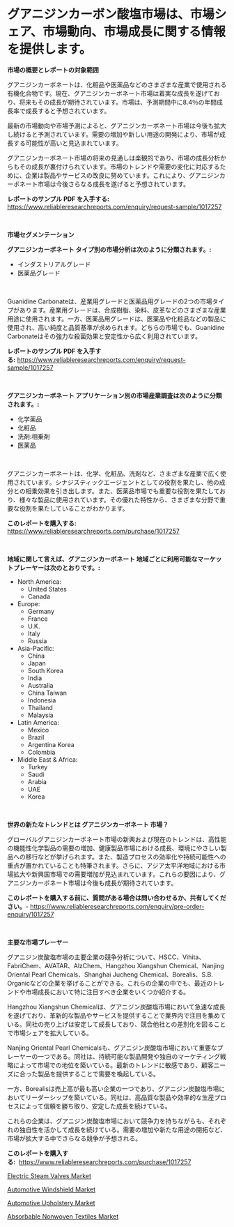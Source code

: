 <p><h1>グアニジンカーボン酸塩市場は、市場シェア、市場動向、市場成長に関する情報を提供します。</h1></p><p><strong>市場の概要とレポートの対象範囲</strong></p>
<p><p>グアニジンカーボネートは、化粧品や医薬品などのさまざまな産業で使用される有機化合物です。現在、グアニジンカーボネート市場は着実な成長を遂げており、将来もその成長が期待されています。市場は、予測期間中に8.4％の年間成長率で成長すると予想されています。</p><p>最新の市場動向や市場予測によると、グアニジンカーボネート市場は今後も拡大し続けると予測されています。需要の増加や新しい用途の開発により、市場が成長する可能性が高いと見込まれています。</p><p>グアニジンカーボネート市場の将来の見通しは楽観的であり、市場の成長分析からもその成長が裏付けられています。市場のトレンドや需要の変化に対応するために、企業は製品やサービスの改良に努めています。これにより、グアニジンカーボネート市場は今後さらなる成長を遂げると予想されています。</p></p>
<p><strong>レポートのサンプル PDF を入手する:</strong> <a href="https://www.reliableresearchreports.com/enquiry/request-sample/1017257">https://www.reliableresearchreports.com/enquiry/request-sample/1017257</a></p>
<p>&nbsp;</p>
<p><strong>市場セグメンテーション</strong></p>
<p><strong>グアニジンカーボネート タイプ別の市場分析は次のように分類されます。:</strong></p>
<p><ul><li>インダストリアルグレード</li><li>医薬品グレード</li></ul></p>
<p>&nbsp;</p>
<p><p>Guanidine Carbonateは、産業用グレードと医薬品用グレードの2つの市場タイプがあります。産業用グレードは、合成樹脂、染料、皮革などのさまざまな産業用途に使用されます。一方、医薬品用グレードは、医薬品や化粧品などの製品に使用され、高い純度と品質基準が求められます。どちらの市場でも、Guanidine Carbonateはその強力な殺菌効果と安定性から広く利用されています。</p></p>
<p><strong>レポートのサンプル PDF を入手する:</strong>&nbsp;<a href="https://www.reliableresearchreports.com/enquiry/request-sample/1017257">https://www.reliableresearchreports.com/enquiry/request-sample/1017257</a></p>
<p>&nbsp;</p>
<p><strong> グアニジンカーボネート アプリケーション別の市場産業調査は次のように分類されます。:</strong></p>
<p><ul><li>化学薬品</li><li>化粧品</li><li>洗剤:相乗剤</li><li>医薬品</li></ul></p>
<p>&nbsp;</p>
<p><p>グアニジンカーボネートは、化学、化粧品、洗剤など、さまざまな産業で広く使用されています。シナジスティックエージェントとしての役割を果たし、他の成分との相乗効果を引き出します。また、医薬品市場でも重要な役割を果たしており、様々な製品に使用されています。その優れた特性から、さまざまな分野で重要な役割を果たしていることがわかります。</p></p>
<p><strong>このレポートを購入する:</strong>&nbsp; <a href="https://www.reliableresearchreports.com/purchase/1017257">https://www.reliableresearchreports.com/purchase/1017257</a></p>
<p>&nbsp;</p>
<p><strong>地域に関して言えば、グアニジンカーボネート 地域ごとに利用可能なマーケットプレーヤーは次のとおりです。:</strong></p>
<p><ul>
    <li>
        North America:
        <ul>
            <li>United States</li>
            <li>Canada</li>
        </ul>
    </li>
    <li>
        Europe:
        <ul>
            <li>Germany</li>
            <li>France</li>
            <li>U.K.</li>
            <li>Italy</li>
            <li>Russia</li>
        </ul>
    </li>
    <li>
        Asia-Pacific:
        <ul>
            <li>China</li>
            <li>Japan</li>
            <li>South Korea</li>
            <li>India</li>
            <li>Australia</li>
            <li>China Taiwan</li>
            <li>Indonesia</li>
            <li>Thailand</li>
            <li>Malaysia</li>
        </ul>
    </li>
    <li>
        Latin America:
        <ul>
            <li>Mexico</li>
            <li>Brazil</li>
            <li>Argentina Korea</li>
            <li>Colombia</li>
        </ul>
    </li>
    <li>
        Middle East & Africa:
        <ul>
            <li>Turkey</li>
            <li>Saudi</li>
            <li>Arabia</li>
            <li>UAE</li>
            <li>Korea</li>
        </ul>
    </li>
    </ul></p>
<p>&nbsp;</p>
<p><strong>世界の新たなトレンドとは グアニジンカーボネート 市場？</strong></p>
<p><p>グローバルグアニジンカーボネート市場の新興および現在のトレンドは、高性能の機能性化学製品の需要の増加、健康製品市場における成長、環境にやさしい製品への移行などが挙げられます。また、製造プロセスの効率化や持続可能性への重点が置かれていることも特筆されます。さらに、アジア太平洋地域における市場拡大や新興国市場での需要増加が見込まれています。これらの要因により、グアニジンカーボネート市場は今後も成長が期待されています。</p></p>
<p><strong>このレポートを購入する前に、質問がある場合は問い合わせるか、共有してください。</strong>- <a href="https://www.reliableresearchreports.com/enquiry/pre-order-enquiry/1017257">https://www.reliableresearchreports.com/enquiry/pre-order-enquiry/1017257</a></p>
<p>&nbsp;</p>
<p><strong>主要な市場プレーヤー</strong></p>
<p><p>グアニジン炭酸塩市場の主要企業の競争分析について、HSCC、Vihita、FabriChem、AVATAR、AlzChem、Hangzhou Xiangshun Chemical、Nanjing Oriental Pearl Chemicals、Shanghai Jucheng Chemical、Borealis、S.B. Organicなどの企業を挙げることができる。これらの企業の中でも、最近のトレンドや市場成長において特に注目すべき企業をいくつか紹介する。</p><p>Hangzhou Xiangshun Chemicalは、グアニジン炭酸塩市場において急速な成長を遂げており、革新的な製品やサービスを提供することで業界内で注目を集めている。同社の売り上げは安定して成長しており、競合他社との差別化を図ることで市場シェアを拡大している。</p><p>Nanjing Oriental Pearl Chemicalsも、グアニジン炭酸塩市場において重要なプレーヤーの一つである。同社は、持続可能な製品開発や独自のマーケティング戦略によって市場での地位を築いている。最新のトレンドに敏感であり、顧客ニーズに合った製品を提供することで需要を喚起している。</p><p>一方、Borealisは売上高が最も高い企業の一つであり、グアニジン炭酸塩市場においてリーダーシップを築いている。同社は、高品質な製品や効率的な生産プロセスによって信頼を勝ち取り、安定した成長を続けている。</p><p>これらの企業は、グアニジン炭酸塩市場において競争力を持ちながらも、それぞれの独自性を活かして成長を続けている。需要の増加や新たな用途の開拓など、市場が拡大する中でさらなる競争が予想される。</p></p>
<p><strong>このレポートを購入する:</strong>&nbsp;&nbsp;<a href="https://www.reliableresearchreports.com/purchase/1017257">https://www.reliableresearchreports.com/purchase/1017257</a></p>
<p><p><a href="https://shimmer-gardenia-37a.notion.site/Electric-Steam-Valves-Market-Size-Growth-and-Forecast-from-2024-2031-9a3e2cd9c01f480081b5c6441132545c">Electric Steam Valves Market</a></p><p><a href="https://github.com/markusgodoy/Market-Research-Report-List-2/blob/main/automotive-windshield-market.md">Automotive Windshield Market</a></p><p><a href="https://github.com/luckyshygirl/Market-Research-Report-List-3/blob/main/automotive-upholstery-market.md">Automotive Upholstery Market</a></p><p><a href="https://view.publitas.com/reportprime-1/global-absorbable-nonwoven-textiles-market-size-and-market-trends-insights-and-projections-from-2023-to-2030/">Absorbable Nonwoven Textiles Market</a></p></p>